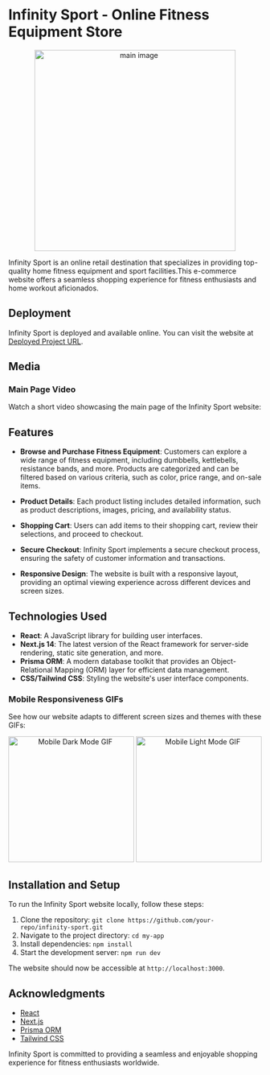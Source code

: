 # Infinity Sport - Online Fitness Equipment Store
<p align="center">
<img width="400" alt="main image" src="https://github.com/AvivHagag/InfinitySport/assets/116496118/c03323ea-eed4-493c-a203-51647c5a87a7">
</p>
Infinity Sport is an online retail destination that specializes in providing top-quality home fitness equipment and sport facilities.This e-commerce website offers a seamless shopping experience for fitness enthusiasts and home workout aficionados.

## Deployment

Infinity Sport is deployed and available online. You can visit the website at [Deployed Project URL](#).

## Media

### Main Page Video
Watch a short video showcasing the main page of the Infinity Sport website:

<p align="center">
  <a href="https://github.com/AvivHagag/InfinitySport/assets/114755882/aa25fbb3-2f45-4732-bc02-2f187852a5e4">
  </a>
</p>

## Features

- **Browse and Purchase Fitness Equipment**: Customers can explore a wide range of fitness equipment, including dumbbells, kettlebells, resistance bands, and more. Products are categorized and can be filtered based on various criteria, such as color, price range, and on-sale items.

- **Product Details**: Each product listing includes detailed information, such as product descriptions, images, pricing, and availability status.

- **Shopping Cart**: Users can add items to their shopping cart, review their selections, and proceed to checkout.

- **Secure Checkout**: Infinity Sport implements a secure checkout process, ensuring the safety of customer information and transactions.

- **Responsive Design**: The website is built with a responsive layout, providing an optimal viewing experience across different devices and screen sizes.

## Technologies Used

- **React**: A JavaScript library for building user interfaces.
- **Next.js 14**: The latest version of the React framework for server-side rendering, static site generation, and more.
- **Prisma ORM**: A modern database toolkit that provides an Object-Relational Mapping (ORM) layer for efficient data management.
- **CSS/Tailwind CSS**: Styling the website's user interface components.

### Mobile Responsiveness GIFs
See how our website adapts to different screen sizes and themes with these GIFs:

<p align="center">
  <img src="https://github.com/AvivHagag/InfinitySport/assets/114755882/51bd8a28-0b6b-498b-b4a6-eba191aee313" width="250" alt="Mobile Dark Mode GIF">
  <img src="https://github.com/AvivHagag/InfinitySport/assets/114755882/281e95d0-666a-40d2-87d9-3d9eb743bed2" width="250" alt="Mobile Light Mode GIF">
</p>

## Installation and Setup

To run the Infinity Sport website locally, follow these steps:

1. Clone the repository: `git clone https://github.com/your-repo/infinity-sport.git`
2. Navigate to the project directory: `cd my-app`
3. Install dependencies: `npm install`
4. Start the development server: `npm run dev`

The website should now be accessible at `http://localhost:3000`.

## Acknowledgments

- [React](https://reactjs.org/)
- [Next.js](https://nextjs.org/)
- [Prisma ORM](https://www.prisma.io/)
- [Tailwind CSS](https://tailwindcss.com/)

Infinity Sport is committed to providing a seamless and enjoyable shopping experience for fitness enthusiasts worldwide.
